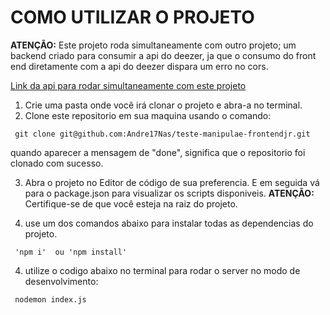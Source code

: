 # COMO UTILIZAR O PROJETO

**ATENÇÃO:** Este projeto roda simultaneamente com outro projeto; um backend criado para consumir a api do deezer, ja que o consumo do front end diretamente com a api do deezer dispara um erro no cors.

[Link da api para rodar simultaneamente com este projeto](https://github.com/Andre17Nas/muzik-api)

1. Crie uma pasta onde você irá clonar o projeto e abra-a no terminal.
2. Clone este repositorio em sua maquina usando o comando:
```
 git clone git@github.com:Andre17Nas/teste-manipulae-frontendjr.git
```

quando aparecer a mensagem de "done", significa que o repositorio foi clonado com sucesso.

3. Abra o projeto no Editor de código de sua preferencia. E em seguida vá para o package.json para visualizar os scripts disponiveis. **ATENÇÃO:** Certifique-se de que você esteja na raiz do projeto.

3. use um dos comandos abaixo para instalar todas as dependencias do projeto.
```
 'npm i'  ou 'npm install'
```

4.  utilize o codigo abaixo no terminal para rodar o server no modo de desenvolvimento:
```
 nodemon index.js
```